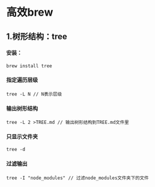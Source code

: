 # 高效brew

## 1.树形结构：tree

#### 安装：
```
brew install tree
```

#### 指定遍历层级
```
tree -L N // N表示层级
```

#### 输出树形结构
```
tree -L 2 >TREE.md // 输出树形结构到TREE.md文件里
```

#### 只显示文件夹
```
tree -d
```

#### 过滤输出
```
tree -I "node_modules" // 过滤node_modules文件夹下的文件
```